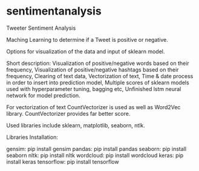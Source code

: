 # sentimentanalysis
Tweeter Sentiment Analysis 

Maching Learning to determine if a Tweet is positive or negative. 

Options for visualization of the data and input of sklearn model.

Short description:
  Visualization of positive/negative words based on their frequency,
  Visualization of positive/negative hashtags based on their frequency,
  Clearing of text data,
  Vectorization of text,
  Time & date process in order to insert into prediction model,
  Multiple scores of sklearn models used with hyperparameter tuning, bagging etc,
  Unfinished lstm neural network for model prediction.
  
For vectorization of text CountVectorizer is used as well as Word2Vec library. CountVectorizer provides far better score.

Used libraries include sklearn, matplotlib, seaborn, ntlk.

Libraries Installation:

gensim: pip install gensim
pandas: pip install pandas
seaborn: pip install seaborn
nltk: pip install nltk
wordcloud: pip install wordcloud
keras: pip install keras
tensorflow: pip install tensorflow
